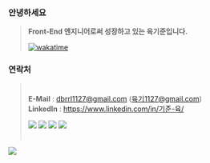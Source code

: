 ### 안녕하세요
> **Front-End 엔지니어로써 성장하고 있는 육기준입니다.**  
>
> [![wakatime](https://wakatime.com/badge/user/018b4c78-faad-4221-95dd-ca0081068804.svg)](https://wakatime.com/@018b4c78-faad-4221-95dd-ca0081068804)

### 연락처 
> ㅤ  
> **E-Mail** : dbrrl1127@gmail.com (육기1127@gmail.com)  
> **LinkedIn** : https://www.linkedin.com/in/기준-육/
>  
> <a title="토스 간편송금 페이지로 이동합니다." href="https://toss.me/dragonis"><img src="https://img.shields.io/badge/Buy Me a Coffee-774DFF?style=for-the-badge&logo=ko-fi&logoColor=white&font "></a> <a title="포트폴리오 페이지로 이동합니다." href="https://six-standard.github.io/Portfolio/"><img src="https://img.shields.io/badge/Portfolio-white?style=for-the-badge&logo=notion&logoColor=gray"></a> <a title="이력서 페이지로 이동합니다." href="https://www.dsm-repo.com/resume_viewer/66dc46c0fcaf9157ccc2e3ff"><img src="https://img.shields.io/badge/Resume-white?style=for-the-badge&logo=notion&logoColor=gray"></a> <a title="제 벨로그로 이동합니다" href="https://velog.io/@six-standard/posts"><img src="https://img.shields.io/badge/Velog-21c998?style=for-the-badge&logo=dd&logoColor=white&font"></a>  
> ㅤ  

<img src="error" onerror="console.log('되나?')"/>
